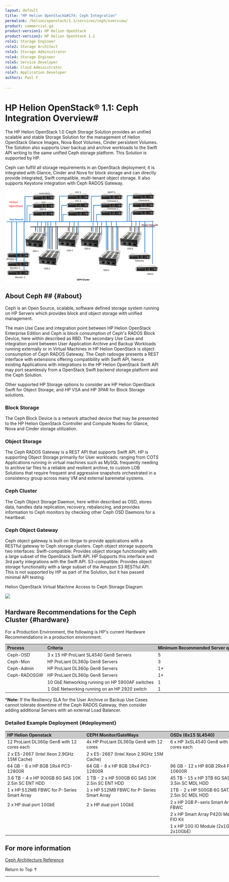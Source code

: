 ```yaml
---
layout: default
title: "HP Helion OpenStack&#174; Ceph Integration"
permalink: /helion/openstack/1.1/services/ceph/overview/
product: commercial.ga
product-version1: HP Helion OpenStack
product-version2: HP Helion OpenStack 1.1
role1: Storage Engineer
role2: Storage Architect 
role3: Storage Administrator 
role4: Storage Engineer
role5: Service Developer 
role6: Cloud Administrator 
role7: Application Developer 
authors: Paul F

---
```

<!--PUBLISHED-->

<script>

function PageRefresh {
onLoad="window.refresh"
}

PageRefresh();

</script>

<!--
<p style="font-size: small;"> <a href="/helion/openstack/1.1/services/object/overview/">&#9664; PREV</a> | <a href="/helion/openstack/1.1/services/overview/">&#9650; UP</a> | <a href="/helion/openstack/1.1/services/swift/deployment-scale-out/"> NEXT &#9654</a> </p>
-->

# HP Helion OpenStack&reg; 1.1: Ceph Integration Overview#

The HP Helion OpenStack 1.0 Ceph Storage Solution provides an unified scalable and stable Storage Solution for the management of Helion OpenStack Glance Images, Nova Boot Volumes, Cinder persistent Volumes. The Solution also supports User backup and archive workloads to the Swift API writing to the same unified Ceph storage platform. This Solution is supported by HP.

Ceph can fulfill all storage requirements in an OpenStack deployment; it is integrated with Glance, Cinder and Nova for block storage and can directly provide integrated, Swift compatible, multi-tenant object storage. It also supports Keystone integration with Ceph RADOS Gateway.

<img src="media/cephimplementation50.png">

## About Ceph ## {#about}

Ceph is an Open Source, scalable, software defined storage system running on HP Servers which provides block and object storage with unified management.

The main Use Case and integration point between HP Helion OpenStack Enterprise Edition and Ceph is block consumption of Ceph's RADOS Block Device, here within described as RBD. The secondary Use Case and integration point between User Application Archive and Backup Workloads running externally or in Virtual Machines in HP Helion OpenStack is object consumption of Ceph RADOS Gateway. The Ceph radosgw presents a REST interface with extensions offering compatibility with Swift API, hence existing Applications with integrations to the HP Helion OpenStack Swift API may port seamlessly from a OpenStack Swift backend storage platform and the Ceph Solution.

Other supported HP Storage options to consider are HP Helion OpenStack Swift for Object Storage, and HP VSA and HP 3PAR for Block Storage solutions.

### Block Storage

The Ceph Block Device is a network attached device that may be presented to the HP Helion OpenStack Controller and Compute Nodes for Glance, Nova and Cinder storage utilization.

### Object Storage

The Ceph RADOS Gateway is a REST API that supports Swift API. HP is supporting Object Storage primarily for User workloads: ranging from COTS Applications running in virtual machines such as MySQL frequently needing to archive tar files to a reliable and resilient archive, to custom LOB Solutions that require frequent and aggressive snapshots orchestrated in a consistency group across many VM and external baremetal systems.

### Ceph Cluster
The Ceph Object Storage Daemon, here within described as OSD,
stores data, handles data replication, recovery, rebalancing, and
provides information to Ceph monitors by checking other Ceph OSD
Daemons for a heartbeat.

### Ceph Object Gateway

Ceph object gateway is built on librgw to provide applications with a RESTful gateway to Ceph storage clusters. Ceph object storage supports two interfaces:
Swift-compatible: Provides object storage functionality with a large subset of the OpenStack Swift API. HP Supports this interface and 3rd party integrations with the Swift API.
S3-compatible: Provides object storage functionality with a large subset of the Amazon S3 RESTful API. This is not supported by HP as part of the Solution, but it has passed minimal API testing.

Helion OpenStack Virtual Machine Access to Ceph Storage Diagram

<img src="media/cephstorage">

## Hardware Recommendations for the Ceph Cluster {#hardware}

For a Production Environment, the following is HP's current Hardware Recommendations in a production environment.

<table style="text-align: left; vertical-align: top; width:1000px;">
<tr style="background-color: #C8C8C8;">
<th>Process</th><th>Criteria</th><th>Minimum Recommended Server quantity</th></tr>
<tr><td>Ceph-OSD</td><td> 3 x 15 HP ProLiant SL4540 Gen8 Servers</td><td>5</td></tr>
<tr><td>Ceph-Mon</td><td>HP ProLiant DL360p Gen8 Servers</td><td>3</td></tr>
<tr><td>Ceph-Admin</td><td>HP ProLiant DL360p Gen8 Servers</td><td>1*</td></tr>
<tr><td>Ceph-RADOSGW</td><td>HP ProLiant DL360p Gen8 Servers</td><td>1*</td></tr>
<tr><td></td><td>10 GbE Networking running on HP 5900AF switches</td><td>1</td></tr>
<tr><td></td><td>1 GbE Networking running on an HP 2920 switch</td><td>
1</td></tr>
</table>

***Note:** If the Resiliency SLA for the User Archive or Backup Use Cases cannot tolerate downtime of the Ceph RADOS Gateway, then consider adding additional Servers with an external Load Balancer.

### Detailed Example Deployment {#deployment}

<table style="text-align: left; vertical-align: top; width:1000px;">
<tr style="background-color: #C8C8C8;">
<th>HP Helion Openstack</th><th>CEPH Monitor/GateWays</th><th>OSDs (6x15 SL4540)</th></tr>
<tr><td>12 ProLiant DL360p Gen8 with 12 cores each</td><td>4x HP ProLiant DL360p Gen8 with 12 cores</td><td>6 x HP 3xSL4540 Gen8 with 16 cores each</td></tr>
<tr><td>2 x E5-2667 (Intel Xeon 2.9GHz 15M Cache)</td><td>2 x E5-2667 (Intel Xeon 2.9GHz 15M Cache)</td><td></td><td>2 x E5-2470 (Intel Xeon 2.3GHz 20M Cache)</td></tr>
<tr><td>64 GB - 8 x HP 8GB 1Rx4 PC3-12800R</td><td>64 GB - 8 x HP 8GB 1Rx4 PC3-12800R</td><td>96 GB - 12 x HP 8GB 2Rx4 PC3L-10600R</td></tr>
<tr><td>3.6 TB - 4 x HP 900GB 6G SAS 10K 2.5in SC ENT HDD</td><td>1 TB - 2 x HP 500GB 6G SAS 10K 2.5in SC ENT HDD</td><td>45 TB - 15 x HP 3TB 6G SAS 7.2K 3.5in SC MDL HDD</td></tr>
<tr><td>1 x HP 512MB FBWC for P-Series Smart Array</td><td>1 x HP 512MB FBWC for P-Series Smart Array</td><td>1TB - 2 x HP 500GB 6G SATA 7.2K 2.5in SC MDL HDD</td></tr>
<tr><td>2 x HP dual port 10GbE</td><td>2 x HP dual port 10GbE</td><td>2 x HP 2GB P-seris Smart Array FBWC</td></tr>
<tr><td></td><td></td><td>2 x HP Smart Array P420i Mez Ctrllr FIO Kit</td></tr>
<tr><td></td><td></td><td>1 x HP 10G IO Module (2x1GbE 2x10GbE)</td></tr>
</table>

## For more information

[Ceph Architecture Reference](/helion/openstack/1.1/services/object/ceph/archref/)


<a href="#top" style="padding:14px 0px 14px 0px; text-decoration: none;"> Return to Top &#8593; </a>

----
